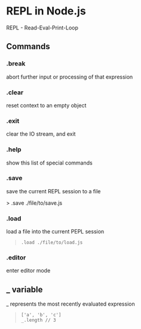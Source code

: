 # REPL in Node.js

REPL - Read-Eval-Print-Loop

## Commands
### .break
abort further input or processing of that expression
### .clear
reset context to an empty object
### .exit
clear the IO stream, and exit
### .help
show this list of special commands
### .save
save the current REPL session to a file 

\> .save ./file/to/save.js
### .load
load a file into the current PEPL session 
> ```
> .load ./file/to/load.js
> ```
### .editor
enter editor mode

## _ variable
_ represents the most recently evaluated expression 
> ```
> ['a', 'b', 'c']
> _.length // 3
> ```

